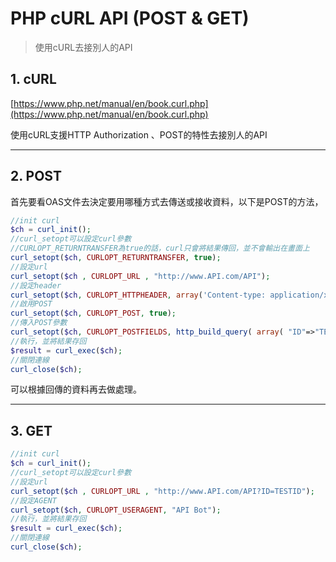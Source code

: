 # PHP cURL API (POST & GET)


> 使用cURL去接別人的API

<!--more-->

## 1. cURL

[https://www.php.net/manual/en/book.curl.php](https://www.php.net/manual/en/book.curl.php)

使用cURL支援HTTP Authorization 、POST的特性去接別人的API

---

## 2. POST

首先要看OAS文件去決定要用哪種方式去傳送或接收資料，以下是POST的方法，

```php
//init curl
$ch = curl_init();
//curl_setopt可以設定curl參數
//CURLOPT_RETURNTRANSFER為true的話，curl只會將結果傳回，並不會輸出在畫面上
curl_setopt($ch, CURLOPT_RETURNTRANSFER, true);
//設定url
curl_setopt($ch , CURLOPT_URL , "http://www.API.com/API");
//設定header
curl_setopt($ch, CURLOPT_HTTPHEADER, array('Content-type: application/x-www-form-urlencoded'));
//啟用POST
curl_setopt($ch, CURLOPT_POST, true);
//傳入POST參數
curl_setopt($ch, CURLOPT_POSTFIELDS, http_build_query( array( "ID"=>"TESTID") ));
//執行，並將結果存回
$result = curl_exec($ch);
//關閉連線
curl_close($ch);
```

可以根據回傳的資料再去做處理。

---

## 3. GET

```php
//init curl
$ch = curl_init();
//curl_setopt可以設定curl參數
//設定url
curl_setopt($ch , CURLOPT_URL , "http://www.API.com/API?ID=TESTID");
//設定AGENT
curl_setopt($ch, CURLOPT_USERAGENT, "API Bot");
//執行，並將結果存回
$result = curl_exec($ch);
//關閉連線
curl_close($ch);
```

